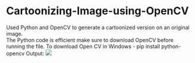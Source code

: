 # Cartoonizing-Image-using-OpenCV
Used Python and OpenCV to generate a cartoonized version on an original image.  
The Python code is efficient make sure to download OpenCV before running the file.
To download Open CV in Windows - pip install python-opencv
Output: 
<img src = "C:\Users\Siddesh\Desktop\kobe colour.png">
